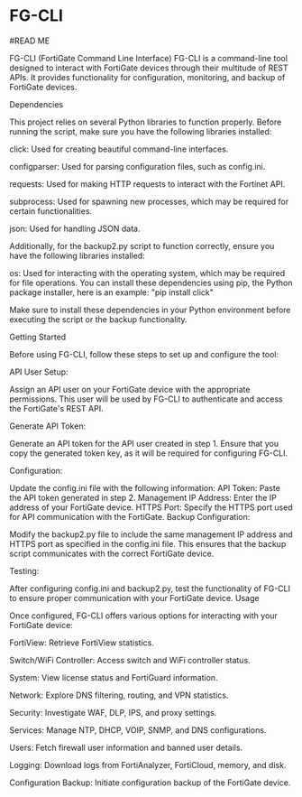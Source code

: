 # FG-CLI
#READ ME



FG-CLI (FortiGate Command Line Interface)
FG-CLI is a command-line tool designed to interact with FortiGate devices through their multitude of REST APIs. It provides functionality for configuration, monitoring, and backup of FortiGate devices.


Dependencies

This project relies on several Python libraries to function properly. Before running the script, make sure you have the following libraries installed:

click: Used for creating beautiful command-line interfaces.

configparser: Used for parsing configuration files, such as config.ini.

requests: Used for making HTTP requests to interact with the Fortinet API.

subprocess: Used for spawning new processes, which may be required for certain functionalities.

json: Used for handling JSON data.

Additionally, for the backup2.py script to function correctly, ensure you have the following libraries installed:

os: Used for interacting with the operating system, which may be required for file operations.
You can install these dependencies using pip, the Python package installer, here is an example:
"pip install click"

Make sure to install these dependencies in your Python environment before executing the script or the backup functionality.

Getting Started

Before using FG-CLI, follow these steps to set up and configure the tool:

API User Setup:

Assign an API user on your FortiGate device with the appropriate permissions. This user will be used by FG-CLI to authenticate and access the FortiGate's REST API.

Generate API Token:

Generate an API token for the API user created in step 1. Ensure that you copy the generated token key, as it will be required for configuring FG-CLI.

Configuration:

Update the config.ini file with the following information:
API Token: Paste the API token generated in step 2.
Management IP Address: Enter the IP address of your FortiGate device.
HTTPS Port: Specify the HTTPS port used for API communication with the FortiGate.
Backup Configuration:

Modify the backup2.py file to include the same management IP address and HTTPS port as specified in the config.ini file. This ensures that the backup script communicates with the correct FortiGate device.

Testing:

After configuring config.ini and backup2.py, test the functionality of FG-CLI to ensure proper communication with your FortiGate device.
Usage

Once configured, FG-CLI offers various options for interacting with your FortiGate device:

FortiView: Retrieve FortiView statistics.

Switch/WiFi Controller: Access switch and WiFi controller status.

System: View license status and FortiGuard information.

Network: Explore DNS filtering, routing, and VPN statistics.

Security: Investigate WAF, DLP, IPS, and proxy settings.

Services: Manage NTP, DHCP, VOIP, SNMP, and DNS configurations.

Users: Fetch firewall user information and banned user details.

Logging: Download logs from FortiAnalyzer, FortiCloud, memory, and disk.

Configuration Backup: Initiate configuration backup of the FortiGate device.
